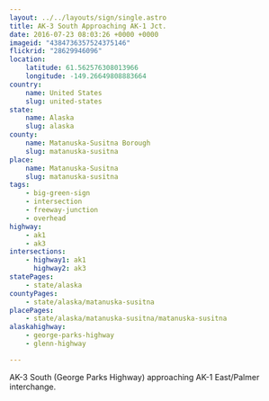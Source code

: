 ```yaml
---
layout: ../../layouts/sign/single.astro
title: AK-3 South Approaching AK-1 Jct.
date: 2016-07-23 08:03:26 +0000 +0000
imageid: "4384736357524375146"
flickrid: "28629946096"
location:
    latitude: 61.562576308013966
    longitude: -149.26649808883664
country:
    name: United States
    slug: united-states
state:
    name: Alaska
    slug: alaska
county:
    name: Matanuska-Susitna Borough
    slug: matanuska-susitna
place:
    name: Matanuska-Susitna
    slug: matanuska-susitna
tags:
    - big-green-sign
    - intersection
    - freeway-junction
    - overhead
highway:
    - ak1
    - ak3
intersections:
    - highway1: ak1
      highway2: ak3
statePages:
    - state/alaska
countyPages:
    - state/alaska/matanuska-susitna
placePages:
    - state/alaska/matanuska-susitna/matanuska-susitna
alaskahighway:
    - george-parks-highway
    - glenn-highway

---
```

AK-3 South (George Parks Highway) approaching AK-1 East/Palmer interchange.